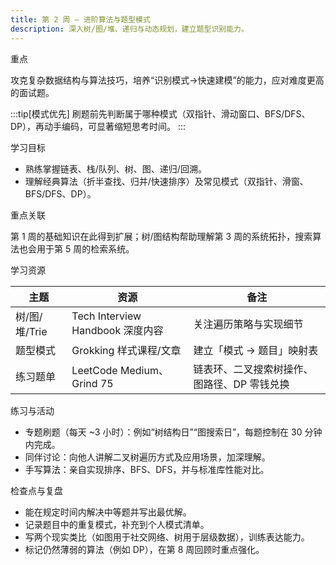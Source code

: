 ```yaml
---
title: 第 2 周 — 进阶算法与题型模式
description: 深入树/图/堆、递归与动态规划，建立题型识别能力。
---
```


重点

攻克复杂数据结构与算法技巧，培养“识别模式→快速建模”的能力，应对难度更高的面试题。

:::tip[模式优先]
刷题前先判断属于哪种模式（双指针、滑动窗口、BFS/DFS、DP），再动手编码，可显著缩短思考时间。
:::

学习目标

- 熟练掌握链表、栈/队列、树、图、递归/回溯。
- 理解经典算法（折半查找、归并/快速排序）及常见模式（双指针、滑窗、BFS/DFS、DP）。

重点关联

第 1 周的基础知识在此得到扩展；树/图结构帮助理解第 3 周的系统拓扑，搜索算法也会用于第 5 周的检索系统。

学习资源

| 主题 | 资源 | 备注 |
| --- | --- | --- |
| 树/图/堆/Trie | Tech Interview Handbook 深度内容 | 关注遍历策略与实现细节 |
| 题型模式 | Grokking 样式课程/文章 | 建立「模式 → 题目」映射表 |
| 练习题单 | LeetCode Medium、Grind 75 | 链表环、二叉搜索树操作、图路径、DP 零钱兑换 |

练习与活动

- 专题刷题（每天 ~3 小时）：例如“树结构日”“图搜索日”，每题控制在 30 分钟内完成。
- 同伴讨论：向他人讲解二叉树遍历方式及应用场景，加深理解。
- 手写算法：亲自实现排序、BFS、DFS，并与标准库性能对比。

检查点与复盘

- 能在规定时间内解决中等题并写出最优解。
- 记录题目中的重复模式，补充到个人模式清单。
- 写两个现实类比（如图用于社交网络、树用于层级数据），训练表达能力。
- 标记仍然薄弱的算法（例如 DP），在第 8 周回顾时重点强化。

